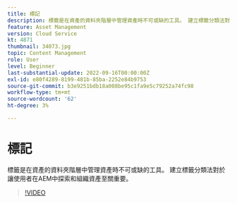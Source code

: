 ```yaml
---
title: 標記
description: 標籤是在資產的資料夾階層中管理資產時不可或缺的工具。 建立標籤分類法對於讓使用者在AEM中探索和組織資產至關重要。
feature: Asset Management
version: Cloud Service
kt: 4871
thumbnail: 34073.jpg
topic: Content Management
role: User
level: Beginner
last-substantial-update: 2022-09-16T00:00:00Z
exl-id: e80f4289-8199-481b-85ba-2252e84b9753
source-git-commit: b3e9251bdb18a008be95c1fa9e5c79252a74fc98
workflow-type: tm+mt
source-wordcount: '62'
ht-degree: 3%

---
```


# 標記

標籤是在資產的資料夾階層中管理資產時不可或缺的工具。 建立標籤分類法對於讓使用者在AEM中探索和組織資產至關重要。

>[!VIDEO](https://video.tv.adobe.com/v/34073?quality=12&learn=on)
